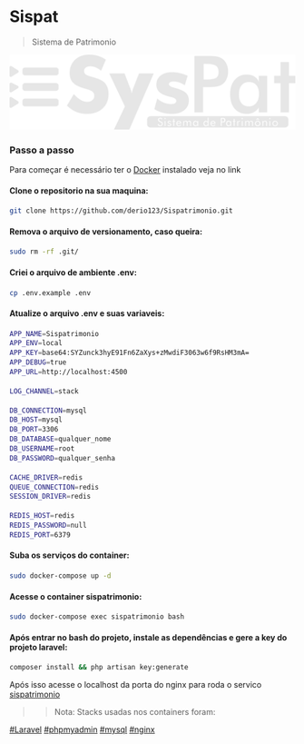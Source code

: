 # Sispat
> Sistema de Patrimonio
<img src="public/img/logo.png" alt="">

### Passo a passo
Para começar é necessário ter o <a href="https://docs.docker.com/engine/install/ubuntu/">Docker</a> instalado veja no link

#### Clone o repositorio na sua maquina:
```sh
git clone https://github.com/derio123/Sispatrimonio.git
```

#### Remova o arquivo de versionamento, caso queira:
```sh
sudo rm -rf .git/
```

#### Criei o arquivo de ambiente .env:
```sh
cp .env.example .env
```

#### Atualize o arquivo .env e suas variaveis:
```sh
APP_NAME=Sispatrimonio
APP_ENV=local
APP_KEY=base64:SYZunck3hyE91Fn6ZaXys+zMwdiF3063w6f9RsHM3mA=
APP_DEBUG=true
APP_URL=http://localhost:4500

LOG_CHANNEL=stack

DB_CONNECTION=mysql
DB_HOST=mysql
DB_PORT=3306
DB_DATABASE=qualquer_nome
DB_USERNAME=root
DB_PASSWORD=qualquer_senha

CACHE_DRIVER=redis
QUEUE_CONNECTION=redis
SESSION_DRIVER=redis

REDIS_HOST=redis
REDIS_PASSWORD=null
REDIS_PORT=6379
``` 

#### Suba os serviços do container:
```sh
sudo docker-compose up -d
```
#### Acesse o container sispatrimonio:
```sh
sudo docker-compose exec sispatrimonio bash
``` 

#### Após entrar no bash do projeto, instale as dependências e gere a key do projeto laravel:
```sh
composer install && php artisan key:generate
```   

Após isso acesse o localhost da porta do nginx para roda o servico <a href="http://localhost:4500/">sispatrimonio</a>

>>Nota: Stacks usadas nos containers foram:
<p>
    <label><a href="laravel.com/">#Laravel</a></label> 
    <label><a href="https://www.phpmyadmin.net/">#phpmyadmin</a></label> 
    <label><a href="https://hub.docker.com/_/mysql">#mysql</a></label>
    <label><a href="https://hub.docker.com/_/nginx">#nginx</a></label>
</p>


